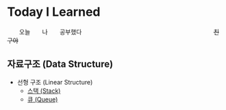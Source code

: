 # Today I Learned
　　오늘　　나　　공부했다　　　　　　　　　　　　　　　　　　　　　　~~친구야~~

## 자료구조 (Data Structure)
* 선형 구조 (Linear Structure)
  * [스택 (Stack)](https://github.com/JangCheolYoung/TIL/blob/master/DataStructure/Stack/Stack.md)
  * [큐 (Queue)](https://github.com/JangCheolYoung/TIL/blob/master/DataStructure/Queue/Queue.md)
